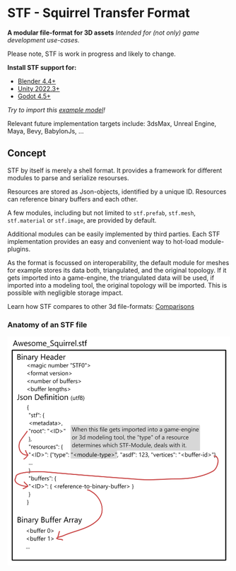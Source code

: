 # STF - Squirrel Transfer Format
**A modular file-format for 3D assets**
*Intended for (not only) game development use-cases.*

<div class="warning">
Please note, STF is work in progress and likely to change.
</div>

**Install STF support for:**
* [Blender 4.4+](installation/blender.md)
* [Unity 2022.3+](installation/unity.md)
* [Godot 4.5+](installation/godot.md)

_Try to import this [example model](https://squirrelbite.itch.io/stf-avatar-showcase)!_

Relevant future implementation targets include: 3dsMax, Unreal Engine, Maya, Bevy, BabylonJs, ...

## Concept
STF by itself is merely a shell format. It provides a framework for different modules to parse and serialize resourses.

Resources are stored as Json-objects, identified by a unique ID. Resources can reference binary buffers and each other.

A few modules, including but not limited to `stf.prefab`, `stf.mesh`, `stf.material` or `stf.image`, are provided by default.

Additional modules can be easily implemented by third parties. Each STF implementation provides an easy and convenient way to hot-load module-plugins.

As the format is focussed on interoperability, the default module for meshes for example stores its data both, triangulated, and the original topology.
If it gets imported into a game-engine, the triangulated data will be used, if imported into a modeling tool, the original topology will be imported. This is possible with negligible storage impact.

Learn how STF compares to other 3d file-formats: [Comparisons](format/comparisons.md)

### Anatomy of an STF file
![](assets/stf_anatomy.png)
